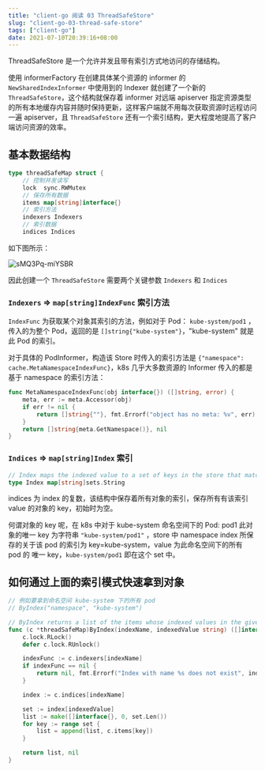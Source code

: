 ```yaml
---
title: "client-go 阅读 03 ThreadSafeStore"
slug: "client-go-03-thread-safe-store"
tags: ["client-go"]
date: 2021-07-10T20:39:16+08:00
---
```


ThreadSafeStore 是一个允许并发且带有索引方式地访问的存储结构。

使用 informerFactory 在创建具体某个资源的 informer 的 `NewSharedIndexInformer` 中使用到的 Indexer 就创建了一个新的 `ThreadSafeStore`，这个结构就保存着 informer 对远端 apiserver 指定资源类型的所有本地缓存内容并随时保持更新，这样客户端就不用每次获取资源时远程访问一遍 apiserver，且 `ThreadSafeStore` 还有一个索引结构，更大程度地提高了客户端访问资源的效率。

## 基本数据结构

```go
type threadSafeMap struct {
    // 控制并发读写
	lock  sync.RWMutex
    // 保存所有数据
	items map[string]interface{}
    // 索引方法
	indexers Indexers
    // 索引数据
	indices Indices
```

如下图所示：

![sMQ3Pq-miYSBR](https://img.ruofeng.me/file/ruofengimg/2021-07/sMQ3Pq-miYSBR.png)

因此创建一个 `ThreadSafeStore` 需要两个关键参数 `Indexers` 和 `Indices`

### `Indexers` => `map[string]IndexFunc` 索引方法

`IndexFunc` 为获取某个对象其索引的方法，例如对于 Pod： `kube-system/pod1` ，传入的为整个 Pod，返回的是 `[]string{"kube-system"}`，"kube-system" 就是此 Pod 的索引。

对于具体的 PodInformer，构造该 Store 时传入的索引方法是 `{"namespace": cache.MetaNamespaceIndexFunc}`，k8s 几乎大多数资源的 Informer 传入的都是基于 namespace 的索引方法：

```go
func MetaNamespaceIndexFunc(obj interface{}) ([]string, error) {
	meta, err := meta.Accessor(obj)
	if err != nil {
		return []string{""}, fmt.Errorf("object has no meta: %v", err)
	}
	return []string{meta.GetNamespace()}, nil
}
```

### `Indices` => `map[string]Index` 索引

```go
// Index maps the indexed value to a set of keys in the store that match on that value
type Index map[string]sets.String
```

indices 为 index 的复数，该结构中保存着所有对象的索引，保存所有有该索引 value 的对象的 key，初始时为空。

何谓对象的 key 呢，在 k8s 中对于 kube-system 命名空间下的 Pod: pod1 此对象的唯一 key 为字符串 `"kube-system/pod1"` ，store 中 namespace index 所保存的关于该 pod 的索引为 key=kube-system，value 为此命名空间下的所有 pod 的 唯一 key，`kube-system/pod1` 即在这个 set 中。

## 如何通过上面的索引模式快速拿到对象

```go
// 例如要拿到命名空间 kube-system 下的所有 pod
// ByIndex("namespace", "kube-system")

// ByIndex returns a list of the items whose indexed values in the given index include the given indexed value
func (c *threadSafeMap)ByIndex(indexName, indexedValue string) ([]interface{}, error) {
	c.lock.RLock()
	defer c.lock.RUnlock()

	indexFunc := c.indexers[indexName]
	if indexFunc == nil {
		return nil, fmt.Errorf("Index with name %s does not exist", indexName)
	}

	index := c.indices[indexName]

	set := index[indexedValue]
	list := make([]interface{}, 0, set.Len())
	for key := range set {
		list = append(list, c.items[key])
	}

	return list, nil
}
```
